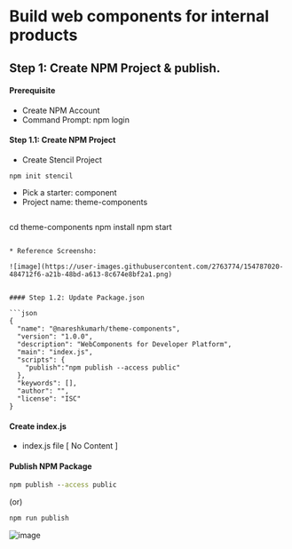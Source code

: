 # Build web components for internal products

## Step 1: Create NPM Project & publish.

#### Prerequisite
* Create NPM Account
* Command Prompt: npm login

#### Step 1.1: Create NPM Project 

* Create Stencil Project

```
npm init stencil
```
* Pick a starter:  component
* Project name: theme-components
```

```
cd theme-components
npm install
npm start
```

* Reference Screensho:

![image](https://user-images.githubusercontent.com/2763774/154787020-484712f6-a21b-48bd-a613-8c674e8bf2a1.png)


#### Step 1.2: Update Package.json

```json
{
  "name": "@nareshkumarh/theme-components",
  "version": "1.0.0",
  "description": "WebComponents for Developer Platform",
  "main": "index.js",
  "scripts": {
    "publish":"npm publish --access public"    
  },
  "keywords": [],
  "author": "",
  "license": "ISC"
}
```

#### Create index.js

* index.js file  [ No Content ]


#### Publish NPM Package

```cmd
npm publish --access public
```
(or)

```cmd
npm run publish
```

![image](https://user-images.githubusercontent.com/2763774/154785865-93ad4135-eee6-4c18-96db-30da24afb399.png)
